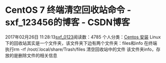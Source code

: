 # CentOS 7 终端清空回收站命令 - sxf_123456的博客 - CSDN博客
2017年02月26日 11:28:13[sxf_0123](https://me.csdn.net/sxf_123456)阅读数：4785
个人分类：[Centos 安装](https://blog.csdn.net/sxf_123456/article/category/6745709)
Linux 下的回收站其实是一个文件夹，该文件夹下边有两个文件夹：files和info
在终端执行rm -rf /root/.local/share/Trash/files
清空回收站中的文件
该文件夹info，存放的是删除文件的相关信息
